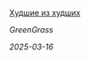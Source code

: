 <!--2025-03-16 15:30:07-->
<div class="yb">
  <a class="nodecor" href="/index.html?mir_kino/hudshie_iz_hudshih">
    <img class="preview" data-videoid="https://rutube.ru/play/embed/http://rutube.ru/video/0ea5e17a31e0eb24c01c0b9cd3c4126c/" src="http://pic.rutubelist.ru/video/2025-03-16/64/3f/643fa2f10df1ec67561f5353750e0852.jpg" align="left" alt="">
  </a>
  <div class="inlbl text">
    <p><a class="nodecor" href="/index.html?mir_kino/hudshie_iz_hudshih">Худшие из худших</a></p>
    <p><i class="smaller2">GreenGrass</i></p>
    <i class="smaller3">2025-03-16</i>
  </div>
</div>
